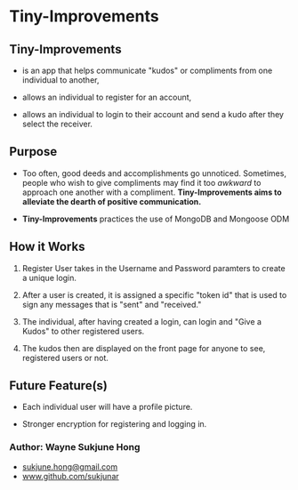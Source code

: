 # Tiny-Improvements

## Tiny-Improvements

- is an app that helps communicate "kudos" or compliments from one individual to another,

- allows an individual to register for an account,

- allows an individual to login to their account and send a kudo after they select the receiver.

## Purpose
- Too often, good deeds and accomplishments go unnoticed. Sometimes, people who wish to give compliments may find it too *awkward* to approach one another with a compliment. **Tiny-Improvements aims to alleviate the dearth of positive communication.**

- **Tiny-Improvements** practices the use of MongoDB and Mongoose ODM

## How it Works
1. Register User takes in the Username and Password paramters to create a unique login.

2. After a user is created, it is assigned a specific "token id" that is used to sign any messages that is "sent" and "received."

3. The individual, after having created a login, can login and "Give a Kudos" to other registered users.

4. The kudos then are displayed on the front page for anyone to see, registered users or not.

## Future Feature(s)
- Each individual user will have a profile picture.

- Stronger encryption for registering and logging in.

### Author: Wayne Sukjune Hong
  - sukjune.hong@gmail.com
  - www.github.com/sukjunar